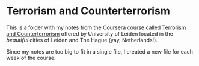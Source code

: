 # Terrorism and Counterterrorism

This is a folder with my notes from the Coursera course called [Terrorism and Counterterrorism](https://www.coursera.org/learn/terrorism) offered by University of Leiden located in the _beautiful_ cities of Leiden and The Hague (yay, Netherlands!).

Since my notes are too big to fit in a single file, I created a new file for each week of the course.

